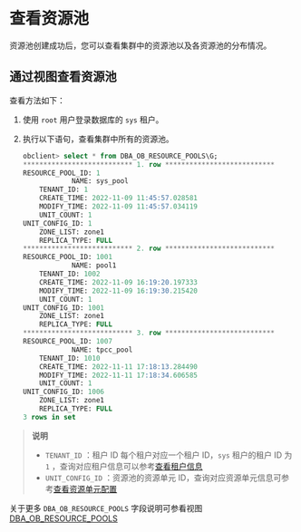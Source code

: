 # 查看资源池

资源池创建成功后，您可以查看集群中的资源池以及各资源池的分布情况。

## 通过视图查看资源池

查看方法如下：

1. 使用 `root` 用户登录数据库的 `sys` 租户。

2. 执行以下语句，查看集群中所有的资源池。

    ```sql
    obclient> select * from DBA_OB_RESOURCE_POOLS\G;
    *************************** 1. row ***************************
    RESOURCE_POOL_ID: 1
                NAME: sys_pool
        TENANT_ID: 1
        CREATE_TIME: 2022-11-09 11:45:57.028581
        MODIFY_TIME: 2022-11-09 11:45:57.034119
        UNIT_COUNT: 1
    UNIT_CONFIG_ID: 1
        ZONE_LIST: zone1
        REPLICA_TYPE: FULL
    *************************** 2. row ***************************
    RESOURCE_POOL_ID: 1001
                NAME: pool1
        TENANT_ID: 1002
        CREATE_TIME: 2022-11-09 16:19:20.197333
        MODIFY_TIME: 2022-11-09 16:19:30.215420
        UNIT_COUNT: 1
    UNIT_CONFIG_ID: 1001
        ZONE_LIST: zone1
        REPLICA_TYPE: FULL
    *************************** 3. row ***************************
    RESOURCE_POOL_ID: 1007
                NAME: tpcc_pool
        TENANT_ID: 1010
        CREATE_TIME: 2022-11-11 17:18:13.284490
        MODIFY_TIME: 2022-11-11 17:18:34.606585
        UNIT_COUNT: 1
    UNIT_CONFIG_ID: 1006
        ZONE_LIST: zone1
        REPLICA_TYPE: FULL
    3 rows in set 
    ```

> **说明**
>
> * `TENANT_ID` ：租户 ID 每个租户对应一个租户 ID，`sys` 租户的租户 ID 为 `1` ，查询对应租户信息可以参考[查看租户信息](../../4.manage-tenants-1/4.manage-tenants-2/1.view-tenant-information.md)
> * `UNIT_CONFIG_ID` ：资源池的资源单元 ID，查询对应资源单元信息可参考[查看资源单元配置](../3.manage-resource-units/1.view-resource-unit-configuration.md)

关于更多 `DBA_OB_RESOURCE_POOLS` 字段说明可参看视图 [DBA_OB_RESOURCE_POOLS](../../../../7.reference/3.system-views/2.dictionary-view-5/47.oceanbase-dba_ob_resource_pools.md)
